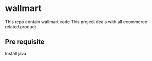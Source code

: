 # wallmart
This repo contain wallmart code
This project deals with all ecommerce related product

Pre requisite
--------------
Install java
